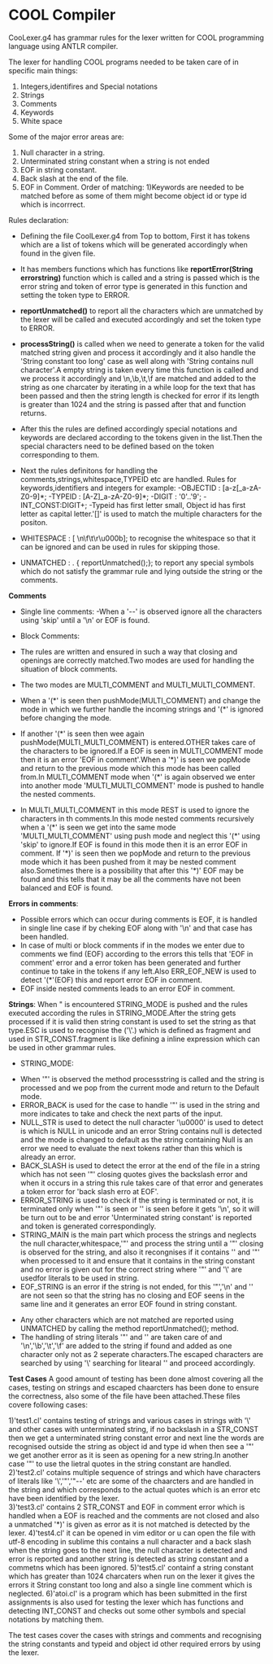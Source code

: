 # COOL Compiler #
CooLexer.g4 has grammar rules for the lexer written for COOL programming language using ANTLR compiler.

The lexer for handling COOL programs needed to be taken care of in specific main things:
1) Integers,identifires and Special notations
2) Strings 
3) Comments
4) Keywords
5) White space

Some of the major error areas are:
1) Null character in a string.
2) Unterminated string constant when a string is not ended
3) EOF in string constant.
4) Back slash at the end of the file.
5) EOF in Comment.
Order of matching:
1)Keywords are needed to be matched before as some of them might become object id or type id which is incorrrect.

Rules declaration:
* Defining the file CoolLexer.g4 from Top to bottom, First it has tokens which are a list of tokens which will be generated accordingly when found in the given file.

* It has members functions which has functions like **reportError(String errorstring)** function which is called and a string is passed which is the error string and token of error type is generated in this function and setting the token type to ERROR.

* **reportUnmatched()** to report all the characters which are unmatched by the lexer will be called and executed accordingly and set the token type to ERROR.

* **processString()** is called when we need to generate a token for the valid matched string given and process it accordingly and it also handle the 'String constant too long' case as well along with 'String contains null character'.A empty string is taken every time this function is called and we process it accordingly and \n,\b,\t,\f are matched and added to the string as one charcater by iterating in a while loop for the text that has been passed and then the string length is checked for error if its length is greater than 1024 and the string is passed after that and function returns.

* After this the rules are defined accordingly special notations and keywords are declared according to the tokens given in the list.Then the special characters need to be defined based on the token corresponding to them.

* Next the rules definitons for handling the comments,strings,whitespace,TYPEID etc are handled.
Rules for keywords,identifiers and integers for example:
-OBJECTID : [a-z[\_a-zA-Z0-9]\*;
-TYPEID 	 : [A-Z]\_a-zA-Z0-9]\*;
-DIGIT	 : '0'..'9';
-INT_CONST:DIGIT+;
-Typeid has first letter small, Object id has first letter as capital letter.'[]' is used to match the multiple characters for the positon.

* WHITESPACE : [ \n\f\t\r\u000b]; to recognise the whitespace so that it can be ignored and can be used in rules for skipping those.
* UNMATCHED : . { reportUnmatched();}; to report any special symbols which do not satisfy the grammar rule and lying outside the string or the comments.


**Comments**
* Single line comments:
-When a '--' is observed ignore all the characters using 'skip' until a '\n' or EOF is found.

* Block Comments:
* The rules are written and ensured in such a way that closing and openings are correctly matched.Two modes are used for handling the situation of block comments.
* The two modes are MULTI_COMMENT and MULTI_MULTI_COMMENT.
* When a '(\*' is seen then pushMode(MULTI_COMMENT) and change the mode in which we further handle the incoming strings and '(\*' is ignored before changing the mode.
* If another '(\*' is seen then wee again pushMode(MULTI_MULTI_COMMENT) is entered.OTHER takes care of the characters to be ignored.If a EOF is seen in MULTI_COMMENT mode then it is an error 'EOF in comment'.When a '\*)' is seen we popMode and return to the previous mode which this mode has been called from.In MULTI_COMMENT mode when '(\*' is again observed we enter into another mode 'MULTI_MULTI_COMMENT' mode is pushed to handle the nested comments.
* In MULTI_MULTI_COMMENT in this mode REST is used to ignore the characters in th comments.In this mode nested comments recursively when a '(\*' is seen we get into the same mode 'MULTI_MULTI_COMMENT' using push mode and neglect this '(\*' using 'skip' to ignore.If EOF is found in this mode then it is an error EOF in comment. If '\*)' is seen then we popMode and return to the previous mode which it has been pushed from it may be nested comment also.Sometimes there is a possibility that after this '\*)' EOF may be found and this tells that it may be all the comments have not been balanced and EOF is found.

**Errors in comments**:
* Possible errors which can occur during comments is EOF, it is handled in single line case if by cheking EOF along with '\n' and that case has been handled.
* In case of multi or block comments if in the modes we enter due to comments we find (EOF) according to the errors this tells that 'EOF in comment' error and a error token has been generated and further continue to take in the tokens if any left.Also ERR_EOF_NEW is used to detect '(\*'(EOF) this and report error EOF in comment.
* EOF inside nested comments leads to an error EOF in comment. 

**Strings**:
When " is encountered STRING_MODE is pushed and the rules executed according the rules in STRING_MODE.After the string gets processed if it is valid then string constant is used to set the string as that type.ESC is used to recognise the ('\\'.) which is defined as fragment and used in STR_CONST.fragment is like defining a inline expression which can be used in other grammar rules.

* STRING_MODE:
- When '"' is observed the method processstring is called and the string is processed and we pop from the current mode and return to the Default mode.
- ERROR_BACK is used for the case to handle '\"' is used in the string and more indicates to take and check the next parts of the input.
- NULL_STR is used to detect the null character '\u0000' is used to detect is which is NULL in unicode and an error String contains null is detected and the mode is changed to default as the string containing Null is an error we need to evaluate the next tokens rather than this which is already an error. 
- BACK_SLASH is used to detect the error at the end of the file in a string which has not seen '"' closing quotes gives the backslash error and when it occurs in a string this rule takes care of that error and generates a token error for 'back slash erro at EOF'.
- ERROR_STRING is used to check if the string is terminated or not, it is terminated only when '"' is seen or '\' is seen before it gets '\n', so it will be turn out to be and error 'Unterminated string constant' is reported and token is generated correspondingly.
- STRING_MAIN is the main part which process the strings and neglects the null character,whitespace,'"' and process the string until a '"' closing is observed for the string, and also it recongnises if it contains '\' and '\"' when processed to it and ensure that it contains in the string constant and no error is given out for the correct string where '\"' and '\\' are usedfor literals to be used in string.
- EOF_STRING is an error if the string is not ended, for this '"','\n' and '\' are not seen so that the string has no closing and EOF seens in the same line and it generates an error EOF found in string constant.

* Any other characters which are not matched are reported using UNMATCHED by calling the method reportUnmatched(); method.  
* The handling of string literals '"' and '\' are taken care of and '\n','\b','\t','\f' are added to the string if found and added as one character only not as 2 seperate characters.The escaped characters are searched by using '\\' searching for litearal '\' and proceed accordingly.  

**Test Cases**
A good amount of testing has been done almost covering all the cases, testing on strings and escaped chaarcters has been done to ensure the correctness, also some of the file have been attached.These files covere following cases:

1)'test1.cl' contains testing of strings and various cases in strings with '\\' and other cases with unterminated string, if no backslash in a STR_CONST then we get a unterminated string constant error and next line the words are recognised outside the string as object id and type id when then see a '\"' we get another error as it is seen as opening for a new string.In another case '\"' to use the lietral quotes in the string constant are handled.
2)'test2.cl' cotains multiple sequence of strings and which have characters of literals like '\\','\"','\"--' etc are some of the chaarcters and are handled in the string and which corresponds to the actual quotes which is an error etc have been identified by the lexer.  
3)'test3.cl' contains 2 STR_CONST and EOF in comment error which is handled when a EOF is reached and the comments are not closed and also a unmatched '\*)' is given as error as it is not matched is detected by the lexer. 
4)'test4.cl' it can be opened in vim editor or u can open the file with utf-8 encoding in sublime this contains a null character and a back slash when the string goes to the next line, the null character is detected and error is reported and another string is detected as string constant and a commetns which has been ignored.
5)'test5.cl' containf a string constant which has greater than 1024 charcaters when run on the lexer it gives the errors it String constant too long and also a single line comment which is neglected.
6)'atoi.cl' is a program which has been submitted in the first assignments is also used for testing the lexer which has functions and detecting INT_CONST and checks out some other symbols and special notations by matching them.

The test cases cover the cases with strings and comments and recognising the string constants and typeid and object id other required errors by using the lexer.